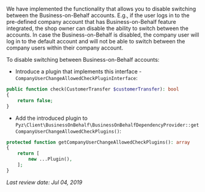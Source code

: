 We have implemented the functionality that allows you to disable switching between the Business-on-Behalf accounts. E.g., if the user logs in to the pre-defined company account that has Business-on-Behalf feature integrated, the shop owner can disable the ability to switch between the accounts. In case the Business-on-Behalf is disabled, the company user will log in to the default account and will not be able to switch between the company users within their company account.

To disable switching between Business-on-Behalf accounts:
- Introduce a plugin that implements this interface - `CompanyUserChangeAllowedCheckPluginInterface`:
```php
public function check(CustomerTransfer $customerTransfer): bool
{
    return false;
}
```
- Add the introduced plugin to `Pyz\Client\BusinessOnBehalf\BusinessOnBehalfDependencyProvider::getCompanyUserChangeAllowedCheckPlugins()`:
```php
protected function getCompanyUserChangeAllowedCheckPlugins(): array
{
    return [
        new ...Plugin(),
    ];
}
```

*Last review date: Jul 04, 2019*

<!--by Dmitriy Aseev, Oksana Karasyova-->